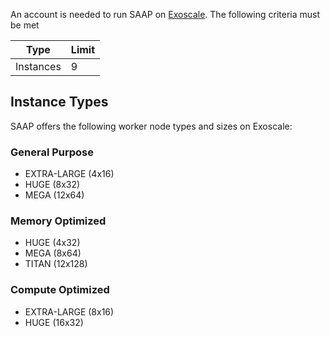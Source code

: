 
An account is needed to run SAAP on [Exoscale](https://www.exoscale.com/). The following criteria must be met

| Type | Limit |
|---|---|
| Instances | 9 |

## Instance Types

SAAP offers the following worker node types and sizes on Exoscale:

### General Purpose

- EXTRA-LARGE (4x16)
- HUGE (8x32)
- MEGA (12x64)

### Memory Optimized

- HUGE (4x32)
- MEGA (8x64)
- TITAN (12x128)

### Compute Optimized

- EXTRA-LARGE (8x16)
- HUGE (16x32)
